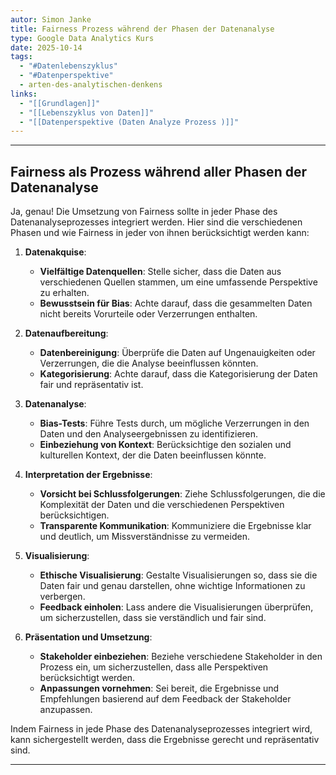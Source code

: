 ```yaml
---
autor: Simon Janke
title: Fairness Prozess während der Phasen der Datenanalyse
type: Google Data Analytics Kurs
date: 2025-10-14
tags:
  - "#Datenlebenszyklus"
  - "#Datenperspektive"
  - arten-des-analytischen-denkens
links:
  - "[[Grundlagen]]"
  - "[[Lebenszyklus von Daten]]"
  - "[[Datenperspektive (Daten Analyze Prozess )]]"
---
```

---
## Fairness als Prozess während aller Phasen der Datenanalyse

Ja, genau! Die Umsetzung von Fairness sollte in jeder Phase des Datenanalyseprozesses integriert werden. Hier sind die verschiedenen Phasen und wie Fairness in jeder von ihnen berücksichtigt werden kann:

1. **Datenakquise**:
    
    - **Vielfältige Datenquellen**: Stelle sicher, dass die Daten aus verschiedenen Quellen stammen, um eine umfassende Perspektive zu erhalten.
    - **Bewusstsein für Bias**: Achte darauf, dass die gesammelten Daten nicht bereits Vorurteile oder Verzerrungen enthalten.
2. **Datenaufbereitung**:
    
    - **Datenbereinigung**: Überprüfe die Daten auf Ungenauigkeiten oder Verzerrungen, die die Analyse beeinflussen könnten.
    - **Kategorisierung**: Achte darauf, dass die Kategorisierung der Daten fair und repräsentativ ist.
3. **Datenanalyse**:
    
    - **Bias-Tests**: Führe Tests durch, um mögliche Verzerrungen in den Daten und den Analyseergebnissen zu identifizieren.
    - **Einbeziehung von Kontext**: Berücksichtige den sozialen und kulturellen Kontext, der die Daten beeinflussen könnte.
4. **Interpretation der Ergebnisse**:
    
    - **Vorsicht bei Schlussfolgerungen**: Ziehe Schlussfolgerungen, die die Komplexität der Daten und die verschiedenen Perspektiven berücksichtigen.
    - **Transparente Kommunikation**: Kommuniziere die Ergebnisse klar und deutlich, um Missverständnisse zu vermeiden.
5. **Visualisierung**:
    
    - **Ethische Visualisierung**: Gestalte Visualisierungen so, dass sie die Daten fair und genau darstellen, ohne wichtige Informationen zu verbergen.
    - **Feedback einholen**: Lass andere die Visualisierungen überprüfen, um sicherzustellen, dass sie verständlich und fair sind.
6. **Präsentation und Umsetzung**:
    - **Stakeholder einbeziehen**: Beziehe verschiedene Stakeholder in den Prozess ein, um sicherzustellen, dass alle Perspektiven berücksichtigt werden.
    - **Anpassungen vornehmen**: Sei bereit, die Ergebnisse und Empfehlungen basierend auf dem Feedback der Stakeholder anzupassen.

Indem Fairness in jede Phase des Datenanalyseprozesses integriert wird, kann sichergestellt werden, dass die Ergebnisse gerecht und repräsentativ sind.

---